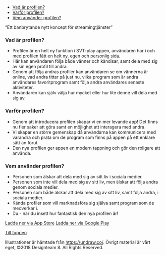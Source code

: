 <!DOCTYPE html>
<html lang="sv">

<head>
  <title>Designgrupp 8</title>
  <meta charset="UTF-8">
  <meta name="viewport" content="width=device-width, initial-scale=1">
  <style>
    <link rel="stylesheet" href="www.webshare.hkr.se/EMGU0056/DesignTeam8/<--insert stylesheet name-->">
  </style>
</head>
  
<body>
  <nav>
	<ul>
  		<li><a href="#vad">Vad är profilen?</a></li>
  		<li><a href="#varför">Varför profilen?</a></li>
  		<li><a href="#vem">Vem använder profilen?</a></li>
	</ul>
</nav>
  <main>
	  <p><q>Ett banbrytande nytt koncept för streamingtjänster</q></p>
<article>
<a id="vad"><h3>Vad är profilen?</h3></a>
	<p>
	<ul>
       <li>Profilen är en helt ny funktion i SVT-play appen, användaren har i och med profilen fått en helt ny, egen och personlig sida.</li>
       <li>Här kan användaren följa både vänner och kändisar, samt dela med sig av sin egen profil till andra.</li> 
       <li>Genom att följa andras profiler kan användaren se om vännerna är online, vad andra tittar på just nu, vilka program som är andra användares favoritprogram samt följa andra användares senaste aktiviteter.</li>
       <li>Användaren kan själv välja hur mycket eller hur lite denne vill dela med sig av.</li>
	</ul>
</p>
	</article>
	<article>
	
<a id="varför"><h3>Varför profilen?</h3></a>

<p>
	<ul>
        <li>Genom att introducera profilen skapar vi en mer levande app! Det finns nu fler saker att göra samt en möjlighet att interagera med andra.</li>
        <li>Vi skapar en större gemenskap då användarna kan kommunicera med varandra och prata om de program som finns på appen på ett enklare sätt än förut.</li>
        <li>Den nya profilen ger appen en modern tappning och gör den roligare att använda.
        </li>
	</ul>
	</p>
</article>
<article>


<a id="vem"><h3>Vem använder profilen?</h3></a>
<p>
<ul>
      <li>Personen som älskar att dela med sig av sitt liv i sociala medier.</li>
      <li>Personen som inte vill dela med sig av sitt liv, men älskar att följa andra genom sociala medier.</li>
      <li>Personen som både älskar att dela med sig av sitt liv, samt följa andra, i sociala  medier.</li>
      <li>Kända profiler som vill marknadsföra sig själva samt program som de medverkar i.</li>
      <li>Du - när du insett hur fantastisk den nya profilen är!</li>
</ul>
</p>
	</article>
</main>
  <a href="https://itunes.apple.com/se/app/svt-play/id343544214?mt=8" target="_blank">Ladda ner via App Store</a>
  <a href="https://play.google.com/store/apps/details?id=se.svt.android.svtplay&hl=en" target="_blank">Ladda ner via Google Play</a>
  
  <p><a href="#top">Till toppen</a></p>
  
<footer>
	<p class="note"> Illustrationer är hämtade från <a href="https://undraw.co/" target="_blank">https://undraw.co/</a>. Övrigt material är vårt eget, &copy;2018 Designteam 8. All Rights Reserved.</p>
</footer>

</body>
</html>
